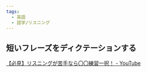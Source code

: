 ```yaml
---
tags:
  - 英語
  - 語学/リスニング
---
```

## 短いフレーズをディクテーションする

[【必見】リスニングが苦手なら〇〇練習一択！ - YouTube](https://www.youtube.com/watch?v=yTBwQGNK6CM)